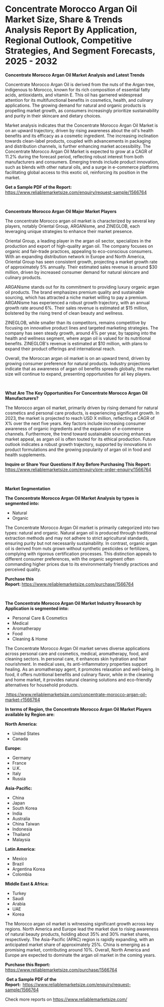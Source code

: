 <p><h1>Concentrate Morocco Argan Oil Market Size, Share & Trends Analysis Report By Application, Regional Outlook, Competitive Strategies, And Segment Forecasts, 2025 - 2032</h1></p><p><strong>Concentrate Morocco Argan Oil Market Analysis and Latest Trends</strong></p>
<p><p>Concentrate Morocco Argan Oil is derived from the nuts of the Argan tree, indigenous to Morocco, known for its rich composition of essential fatty acids, antioxidants, and vitamin E. This oil has garnered widespread attention for its multifunctional benefits in cosmetics, health, and culinary applications. The growing demand for natural and organic products is propelling market growth, as consumers increasingly prioritize sustainability and purity in their skincare and dietary choices.</p><p>Market analysis indicates that the Concentrate Morocco Argan Oil Market is on an upward trajectory, driven by rising awareness about the oil's health benefits and its efficacy as a cosmetic ingredient. The increasing inclination towards clean-label products, coupled with advancements in packaging and distribution channels, is further enhancing market accessibility. The Concentrate Morocco Argan Oil Market is expected to grow at a CAGR of 11.2% during the forecast period, reflecting robust interest from both manufacturers and consumers. Emerging trends include product innovation, such as blends with other natural oils, and a surge in e-commerce platforms facilitating global access to this exotic oil, reinforcing its position in the market.</p></p>
<p><strong>Get a Sample PDF of the Report:&nbsp;</strong> <a href="https://www.reliablemarketsize.com/enquiry/request-sample/1566764?utm_campaign=2457&utm_medium=2&utm_source=Github&utm_content=ia&utm_term=22032025&utm_id=concentrate-morocco-argan-oil">https://www.reliablemarketsize.com/enquiry/request-sample/1566764</a></p>
<p>&nbsp;</p>
<p><strong>Concentrate Morocco Argan Oil Major Market Players</strong></p>
<p><p>The concentrate Morocco argan oil market is characterized by several key players, notably Oriental Group, ARGANisme, and ZINEGLOB, each leveraging unique strategies to enhance their market presence.</p><p>Oriental Group, a leading player in the argan oil sector, specializes in the production and export of high-quality argan oil. The company focuses on organic and fair-trade practices, appealing to eco-conscious consumers. With an expanding distribution network in Europe and North America, Oriental Group has seen consistent growth, projecting a market growth rate of approximately 5% annually. Their estimated sales revenue is around $30 million, driven by increased consumer demand for natural skincare and culinary products.</p><p>ARGANisme stands out for its commitment to providing luxury organic argan oil products. The brand emphasizes premium quality and sustainable sourcing, which has attracted a niche market willing to pay a premium. ARGANisme has experienced a robust growth trajectory, with an annual growth rate around 6%. Their sales revenue is estimated at $15 million, bolstered by the rising trend of clean beauty and wellness.</p><p>ZINEGLOB, while smaller than its competitors, remains competitive by focusing on innovative product lines and targeted marketing strategies. The company has seen steady growth, around 4% per year, by tapping into the health and wellness segment, where argan oil is valued for its nutritional benefits. ZINEGLOB's revenue is estimated at $10 million, with plans to expand their product offerings and international reach.</p><p>Overall, the Moroccan argan oil market is on an upward trend, driven by growing consumer preference for natural products. Industry projections indicate that as awareness of argan oil benefits spreads globally, the market size will continue to expand, presenting opportunities for all key players.</p></p>
<p>&nbsp;</p>
<p><strong>What Are The Key Opportunities For Concentrate Morocco Argan Oil Manufacturers?</strong></p>
<p><p>The Morocco argan oil market, primarily driven by rising demand for natural cosmetics and personal care products, is experiencing significant growth. In 2023, the market is projected to reach USD X million, reflecting a CAGR of X% over the next five years. Key factors include increasing consumer awareness of organic ingredients and the expansion of e-commerce channels. Furthermore, the trend toward sustainable sourcing enhances market appeal, as argan oil is often touted for its ethical production. Future outlook indicates a robust growth trajectory, supported by innovations in product formulations and the growing popularity of argan oil in food and health supplements.</p></p>
<p><strong>Inquire or Share Your Questions If Any Before Purchasing This Report:</strong> <a href="https://www.reliablemarketsize.com/enquiry/pre-order-enquiry/1566764?utm_campaign=2457&utm_medium=2&utm_source=Github&utm_content=ia&utm_term=22032025&utm_id=concentrate-morocco-argan-oil">https://www.reliablemarketsize.com/enquiry/pre-order-enquiry/1566764</a></p>
<p>&nbsp;</p>
<p><strong>Market Segmentation</strong></p>
<p><strong>The Concentrate Morocco Argan Oil Market Analysis by types is segmented into:</strong></p>
<p><ul><li>Natural</li><li>Organic</li></ul></p>
<p><p>The Concentrate Morocco Argan Oil market is primarily categorized into two types: natural and organic. Natural argan oil is produced through traditional extraction methods and may not adhere to strict agricultural standards, ensuring purity but not necessarily sustainability. In contrast, organic argan oil is derived from nuts grown without synthetic pesticides or fertilizers, complying with rigorous certification processes. This distinction appeals to different consumer preferences, with the organic segment often commanding higher prices due to its environmentally friendly practices and perceived quality.</p></p>
<p><strong>Purchase this Report:&nbsp;</strong><a href="https://www.reliablemarketsize.com/purchase/1566764?utm_campaign=2457&utm_medium=2&utm_source=Github&utm_content=ia&utm_term=22032025&utm_id=concentrate-morocco-argan-oil">https://www.reliablemarketsize.com/purchase/1566764</a></p>
<p>&nbsp;</p>
<p><strong>The Concentrate Morocco Argan Oil Market Industry Research by Application is segmented into:</strong></p>
<p><ul><li>Personal Care & Cosmetics</li><li>Medical</li><li>Aromatherapy</li><li>Food</li><li>Cleaning & Home</li></ul></p>
<p><p>The Concentrate Morocco Argan Oil market serves diverse applications across personal care and cosmetics, medical, aromatherapy, food, and cleaning sectors. In personal care, it enhances skin hydration and hair nourishment. In medical uses, its anti-inflammatory properties support healing. As an aromatherapy agent, it promotes relaxation and well-being. In food, it offers nutritional benefits and culinary flavor, while in the cleaning and home market, it provides natural cleaning solutions and eco-friendly alternatives for household products.</p></p>
<p><a href="https://www.reliablemarketsize.com/concentrate-morocco-argan-oil-market-r1566764?utm_campaign=2457&utm_medium=2&utm_source=Github&utm_content=ia&utm_term=22032025&utm_id=concentrate-morocco-argan-oil">&nbsp;https://www.reliablemarketsize.com/concentrate-morocco-argan-oil-market-r1566764</a></p>
<p><strong>In terms of Region, the Concentrate Morocco Argan Oil Market Players available by Region are:</strong></p>
<p>
    <p> <strong> North America: </strong>
        <ul>
            <li>United States</li>
            <li>Canada</li>
        </ul>
        </p> 
    <p> <strong> Europe: </strong>
        <ul>
            <li>Germany</li>
            <li>France</li>
            <li>U.K.</li>
            <li>Italy</li>
            <li>Russia</li>
        </ul>
        </p> 
    <p> <strong> Asia-Pacific: </strong>
        <ul>
            <li>China</li>
            <li>Japan</li>
            <li>South Korea</li>
            <li>India</li>
            <li>Australia</li>
            <li>China Taiwan</li>
            <li>Indonesia</li>
            <li>Thailand</li>
            <li>Malaysia</li>
        </ul>
        </p> 
    <p> <strong> Latin America: </strong>
        <ul>
            <li>Mexico</li>
            <li>Brazil</li>
            <li>Argentina Korea</li>
            <li>Colombia</li>
        </ul>
        </p> 
    <p> <strong> Middle East & Africa: </strong>
        <ul>
            <li>Turkey</li>
            <li>Saudi</li>
            <li>Arabia</li>
            <li>UAE</li>
            <li>Korea</li>
        </ul>
    </p>
    </p>
<p><p>The Morocco argan oil market is witnessing significant growth across key regions. North America and Europe lead the market due to rising awareness of natural beauty products, holding about 35% and 30% market shares, respectively. The Asia-Pacific (APAC) region is rapidly expanding, with an anticipated market share of approximately 25%. China is emerging as a promising market, contributing around 10%. Overall, North America and Europe are expected to dominate the argan oil market in the coming years.</p></p>
<p><strong>Purchase this Report: </strong><a href="https://www.reliablemarketsize.com/purchase/1566764?utm_campaign=2457&utm_medium=2&utm_source=Github&utm_content=ia&utm_term=22032025&utm_id=concentrate-morocco-argan-oil">https://www.reliablemarketsize.com/purchase/1566764</a></p>
<p>&nbsp;<strong>Get a Sample PDF of the Report:&nbsp;&nbsp;</strong><a href="https://www.reliablemarketsize.com/enquiry/request-sample/1566764?utm_campaign=2457&utm_medium=2&utm_source=Github&utm_content=ia&utm_term=22032025&utm_id=concentrate-morocco-argan-oil">https://www.reliablemarketsize.com/enquiry/request-sample/1566764</a></p>
<p><strong></strong></p>
<p>Check more reports on <a href="https://www.reliablemarketsize.com/?utm_campaign=2457&utm_medium=2&utm_source=Github&utm_content=ia&utm_term=22032025&utm_id=concentrate-morocco-argan-oil">https://www.reliablemarketsize.com/</a></p>